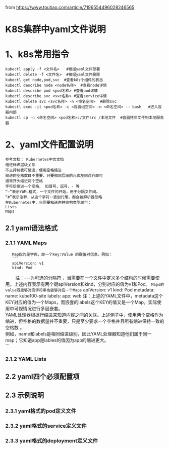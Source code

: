 from https://www.toutiao.com/article/7196554496028246565  
# K8S集群中yaml文件说明
# 1、k8s常用指令
```
kubectl apply -f <文件名>   #根据yaml文件部署
kubectl delete -f <文件名>  #根据yaml文件删除
kubectl get node,pod,svc  #查看k8s个组件的状态
kubectl describe node <node名称>  #查看node详情
kubectl describe pod <pod名称> #查看pod详情
kubectl describe svc <svc名称> #查看service详情
kubectl delete svc <svc名称> -n <命名空间>  #删除svc 
kubectl exec -it <pod名称> -c <容器组空间> -n <命名空间> -- bash   #进入容器内部
kubectl cp -n <命名空间> <pod名称>:/文件src /本地文件  #容器拷贝文件到本地服务器
```
# 2、yaml文件配置说明
```
参考文档： Kubernetes中文文档
缩进标识层级关系
不支持制表符缩进，使用空格缩进
缩进的空格数目不重要，只要相同层级的元素左侧对齐即可
通常开头缩进两个空格
字符后缩进一个空格， 如冒号，逗号，- 等
“—”表示YAML格式，一个文件的开始，用于分隔文件间。
“#”表示注释，从这个字符一直到行尾，都会被解析器忽略　
在Kubernetes中，只需要知道两种结构类型即可：
Lists
Maps
```
   ## 2.1 yaml语法格式
   ### 2.1.1 YAML Maps
       Map指的是字典，即一个Key:Value 的键值对信息。例如：
       ```
       apiVersion: v1
       kind: Pod
　　   注：---为可选的分隔符 ，当需要在一个文件中定义多个结构的时候需要使用。上述内容表示有两个键apiVersion和kind，分别对应的值为v1和Pod。
       ```
       Maps的value既能够对应字符串也能够对应一个Maps
       ```
       apiVersion: v1
       kind: Pod
       metadata:
         name: kube100-site
         labels:
           app: web
       注：上述的YAML文件中，metadata这个KEY对应的值为一个Maps，而嵌套的labels这个KEY的值又是一个Map。实际使用中可视情况进行多层嵌套。  
       YAML处理器根据行缩进来知道内容之间的关联。上述例子中，使用两个空格作为缩进，但空格的数据量并不重要，只是至少要求一个空格并且所有缩进保持一致的空格数 。  
       例如，name和labels是相同缩进级别，因此YAML处理器知道他们属于同一map；它知道app是lables的值因为app的缩进更大。  
       ```
   ### 2.1.2 YAML Lists
   ## 2.2 yaml四个必须配置项
   ## 2.3 示例说明
   ### 2.3.1 yaml格式的pod定义文件
   ### 2.3.2 yaml格式的service定义文件
   ### 2.3.3 yaml格式的deployment定义文件
